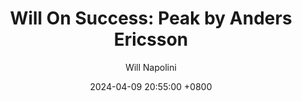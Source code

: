 ---
title: "Will On Success: Peak by Anders Ericsson"
author: Will Napolini
date: 2024-04-09 20:55:00 +0800
categories: [Mindset, Book-summaries]
tags:
  [
    peak,
    peak-performance,
    anders-ericsson,
    deliberate-practice,
    expertise,
    10000-hours,
    talent-myth,
    learning-skills,
    cognitive-training,
    mental-strength,
    mastery-effect,
    success-mindset,
    motivation,
    skill-acquisition,
    cognitive-enhancement,
    mindful-practice,
    mental-toughness,
    psychology-of-excellence,
    growth-mindset,
    neuroplasticity,
    expert-performers,
    performance-optimization,
    improvement-strategies
  ]
image: https://pbs.twimg.com/media/GO14JJjWgAEIF_O?format=jpg&name=large
alt: "Will On Success: Peak by Anders Ericsson"
fallback:
  - 
  # Replace with the URL of your backup image
  -
  # Replace with the URL of your backup image
---